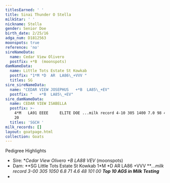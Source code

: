 ```yaml
---
titlesEarned: ' '
title: Sinai Thunder O Stella
milkStar: ' '
nickname: Stella
gender: Senior Doe
birth_date: 2/25/16
adga_num: D1812563
moonspots: true
reference: 'no'
sireNameData:
  name: Cedar View Olivero
  postfix: +*B  (moonspots)
damNameData:
  name: Little Tots Estate St Kowkab
  postfix: "1*M *D  AR  LA86\_+VVV "
  titles: SG
sire_sireNameData:
  name: "CEDAR VIEW JOSEPHUS   +*B  LA85\_+EV"
  postfix: "   +*B  LA85\_+EV"
sire_damNameData:
  name: CEDAR VIEW ISABELLA
  postfix: >-
    4*M   LA91 EEEE     ELITE DOE ...milk record 4-10 305 1400 7.0 98 4.5 63 101
    20
  titles: 'SGCH '
milk_records: []
layout: goatpage.html
collection: Goats
---
```

Pedigree Highlights

* Sire: **Cedar View Olivero +*B LA88 VEV** (moonspots)
* Dam: **SG Little Tots Estate St Kowkab 1\*M \*D  AR  LA86 +VVV  **_...milk record 3-00 305 1050 6.8 71 4.6 48 101 00 **Top 10 AGS in Milk Testing**_
*
